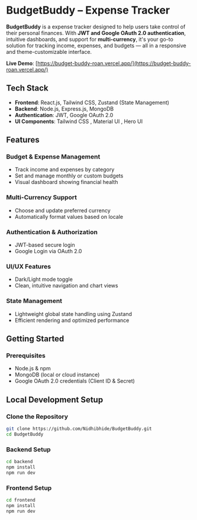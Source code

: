 
#  BudgetBuddy – Expense Tracker

**BudgetBuddy** is a expense tracker designed to help users take control of their personal finances. With **JWT and Google OAuth 2.0 authentication**, intuitive dashboards, and support for **multi-currency**, it's your go-to solution for tracking income, expenses, and budgets — all in a responsive and theme-customizable interface.

 **Live Demo**:  [https://budget-buddy-roan.vercel.app/](https://budget-buddy-roan.vercel.app/)



##  Tech Stack

- **Frontend**: React.js, Tailwind CSS, Zustand (State Management)  
- **Backend**: Node.js, Express.js, MongoDB  
- **Authentication**: JWT, Google OAuth 2.0  
- **UI Components**: Tailwind CSS , Material UI , Hero UI  



##  Features

###  Budget & Expense Management

- Track income and expenses by category  
- Set and manage monthly or custom budgets  
- Visual dashboard showing financial health  

###  Multi-Currency Support

- Choose and update preferred currency  
- Automatically format values based on locale  

###  Authentication & Authorization

- JWT-based secure login  
- Google Login via OAuth 2.0   

###  UI/UX Features

- Dark/Light mode toggle  
- Clean, intuitive navigation and chart views  

###  State Management

- Lightweight global state handling using Zustand  
- Efficient rendering and optimized performance  



##  Getting Started

###  Prerequisites

- Node.js & npm  
- MongoDB (local or cloud instance)  
- Google OAuth 2.0 credentials (Client ID & Secret)  





##  Local Development Setup

### Clone the Repository

```bash
git clone https://github.com/Nidhibhide/BudgetBuddy.git
cd BudgetBuddy
```

### Backend Setup

```bash
cd backend
npm install
npm run dev
```

### Frontend Setup

```bash
cd frontend
npm install
npm run dev
```




